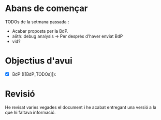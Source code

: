 # Abans de començar
TODOs de la setmana passada :
- Acabar proposta per la BdP.
- a6th: debug analysis -> Per després d'haver enviat BdP
- vid? 
# Objectius d'avui
- [x] BdP ([[BdP_TODOs]]):
# Revisió

He revisat varies vegades el document i he acabat entregant una versió a la que hi faltava informació.


























































































































































































































































































































































































































































































































































































































































































































































































































































































































































































































































































































































































































































































































































































































































































































































































































































































































































































































































































































































































































































































































































































































































































































































































































































































































































































































































































































































































































































































































































































































































































































































































































































































































































































































































































































































































































































































































































































































































































































































































































































































































































































































































































































































































































































































































































































































































































































































































































































































































































































































































